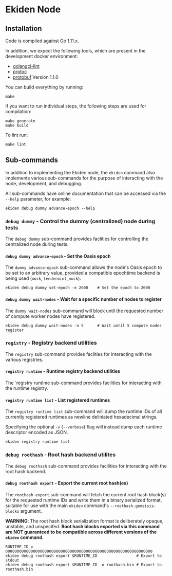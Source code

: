 # Ekiden Node

## Installation

Code is compiled against Go 1.11.x.

In addition, we expect the following tools, which are present in the
development docker environment:
* [golangci-lint](https://github.com/golangci/golangci-lint)
* [protoc](https://github.com/google/protobuf)
* [protobuf](https://github.com/golang/protobuf) Version 1.1.0

You can build everything by running:
```
make
```

If you want to run individual steps, the following steps are used for compilation:
```
make generate
make build
```

To lint run:
```
make lint
```

## Sub-commands

In addition to implementing the Ekiden node, the `ekiden` command also
implements various sub-commands for the purpose of interacting with the
node, development, and debugging.

All sub-commands have online documentation that can be accessed via the
`--help` parameter, for example:
```
ekiden debug dummy advance-epoch --help
```

### `debug dummy` - Control the dummy (centralized) node during tests

The `debug dummy` sub-command provides faclities for controlling the centralized
node during tests.

#### `debug dummy advance-epoch` - Set the Oasis epoch

The `dummy advance-epoch` sub-command allows the node's Oasis epoch to be
set to an arbitrary value, provided a compatible epochtime backend is
being used (`mock`, `tendermint_mock`).

```
ekiden debug dummy set-epoch -e 2600    # Set the epoch to 2600
```

#### `debug dummy wait-nodes` - Wait for a specific number of nodes to register

The `dummy wait-nodes` sub-command will block until the requested number
of compute worker nodes have registered.

```
ekiden debug dummy wait-nodes -n 5      # Wait until 5 compute nodes register
```

### `registry` - Registry backend utilities

The `registry` sub-command provides faclities for interacting with the
various registries.

#### `registry runtime` - Runtime registry backend utilities

The `registry runtime sub-command provides facilities for interacting with
the runtime registry.

#### `registry runtime list` - List registered runtimes

The `registry runtime list` sub-command will dump the runtime IDs of all
currently registered runtimes as newline deliniated hexadecimal strings.

Specifying the optional `-v` (`--verbose`) flag will instead dump each
runtime descriptor encoded as JSON.

```
ekiden registry runtime list
```

### `debug roothash` - Root hash backend utilites

The `debug roothash` sub-command provides facilities for interacting with the
root hash backend.

#### `debug roothash export` - Export the current root hash(es)

The `roothash export` sub-command will fetch the current root hash block(s)
for the requested runtime IDs and write them in a binary serialized format,
suitable for use with the main `ekiden` command's `--roothash.geneisis-blocks`
argument.

**WARNING**: The root hash block serialization format is deliberately opaque,
unstable, and unspecifed.  **Root hash blocks exported via this command are
NOT guaranteed to be compatible across different versions of the
`ekiden` command.**

```
RUNTIME_ID = 0000000000000000000000000000000000000000000000000000000000000000
ekiden debug roothash export $RUNTIME_ID                 # Export to stdout
ekiden debug roothash export $RUNTIME_ID -o roothash.bin # Export to roothash.bin
```
